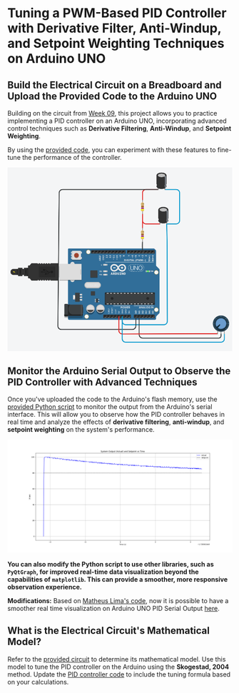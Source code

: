 
# Tuning a PWM-Based PID Controller with Derivative Filter, Anti-Windup, and Setpoint Weighting Techniques on Arduino UNO

## Build the Electrical Circuit on a Breadboard and Upload the Provided Code to the Arduino UNO

Building on the circuit from [Week 09](../../week_09/sources/), this project allows you to practice implementing a PID controller on an Arduino UNO, incorporating advanced control techniques such as **Derivative Filtering**, **Anti-Windup**, and **Setpoint Weighting**.

By using the [provided code](./pid_controller_filter_antiwindup_setpointweighting/pid_controller_filter_antiwindup_setpointweighting.ino), you can experiment with these features to fine-tune the performance of the controller.

<img src="./lesson_images/arduino_uno_pid.png" alt="Arduino UNO PID Visualization (Breadboard View)" width="1000"/>

## Monitor the Arduino Serial Output to Observe the PID Controller with Advanced Techniques

Once you've uploaded the code to the Arduino's flash memory, use the [provided Python script](./pid_controller_arduino_uno_serial_read/pid_controller_arduino_uno_serial_read.py) to monitor the output from the Arduino's serial interface. This will allow you to observe how the PID controller behaves in real time and analyze the effects of **derivative filtering**, **anti-windup**, and **setpoint weighting** on the system's performance.

<img src="./lesson_images/arduino_uno_pid_serial_output.png" alt="Arduino UNO PID Serial Output" width="1000"/>

**You can also modify the Python script to use other libraries, such as `PyQtGraph`, for improved real-time data visualization beyond the capabilities of `matplotlib`. This can provide a smoother, more responsive observation experience.**

**Modifications:**
Based on [Matheus Lima's code](https://github.com/matheuslimam/Atividade_CPI/blob/main/Atividades/realTimeSerial.py), now it is possible to have a smoother real time visualization on Arduino UNO PID Serial Output [here](./pid_control_arduino_uno_serial_read_real_time/). 

## What is the Electrical Circuit's Mathematical Model?

Refer to the [provided circuit](../../week_09/sources/) to determine its mathematical model. Use this model to tune the PID controller on the Arduino using the **Skogestad, 2004** method. Update the [PID controller code](./pid_controller_filter_antiwindup_setpointweighting/pid_controller_filter_antiwindup_setpointweighting.ino) to include the tuning formula based on your calculations.

